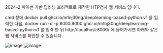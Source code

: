 2024-2 파이썬 기반 딥러닝 프러젝트로 제작한 HTP검사 웹 서비스 입니다.

cmd 창에 docker pull ghcr.io/m1nj30ng/deeplearning-based-python:v1 을 입력한 다음,
docker run -d -p 8000:8000 ghcr.io/m1nj30ng/deeplearning-based-python:v1 를 입력 한 뒤
http://localhost:8000/ 에 들어가시면 아래와 같은 웹 서비스를 확인할 수 있습니다. 

![image](https://github.com/user-attachments/assets/5f71669c-2d05-4eee-8fc7-eb1154a61c69)
![image](https://github.com/user-attachments/assets/81a5c28e-1808-467a-8d7e-a4771dabc166)
